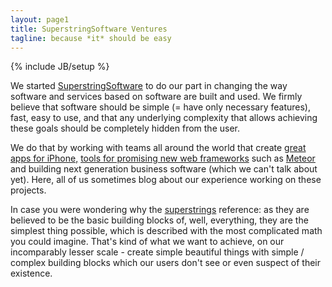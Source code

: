 ```yaml
---
layout: page1
title: SuperstringSoftware Ventures
tagline: because *it* should be easy
---
```

{% include JB/setup %}

We started [SuperstringSoftware](http://superstringsoftware.com) to do our part in changing the way software and 
services based on software are built and used. 
We firmly believe that software should be simple (= have only necessary features), fast, easy to use, and that any underlying complexity 
that allows achieving these goals should be completely hidden from the user.

We do that by working with teams all around the world that create [great apps for iPhone,](http://app-fields.com) 
[tools for promising new web frameworks](http://observatory.meteor.com) such as [Meteor](http://meteor.com) and building
next generation business software (which we can't talk about yet). Here, all of us sometimes blog about our experience working 
on these projects.

In case you were wondering why the [superstrings](http://en.wikipedia.org/wiki/Superstring_theory) reference: as they are believed to be the 
basic building blocks of, well, everything, they are the simplest thing possible, which is described with the most complicated math you could 
imagine. That's kind of what we want to achieve, on our incomparably lesser scale - create simple beautiful things with simple / complex building 
blocks which our users don't see or even suspect of their existence.




